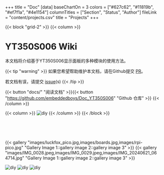 +++
title = "Doc"
[data]
baseChartOn = 3
colors = ["#627c62", "#11819b", "#ef7f1a", "#4e1154"]
columnTitles = ["Section", "Status", "Author"]
fileLink = "content/projects.csv"
title = "Projects"
+++

{{< block "grid-2" >}}
{{< column >}}

# **YT350S006** Wiki

本文档将介绍基于YT350S006显示面板的多种模块的使用方法。

{{< tip "warning" >}}
如果您希望帮助维护本文档，请在Github提交 [PR](https://github.com/onweru/compose/pulls)。

若文档有误，请提交 [issue](https://github.com/onweru/compose/issues/new/choose "Open a Github Issue")(s) {{< /tip >}}

<!--
{{< tip >}}
You can generate diagrams, flowcharts, and piecharts from text in a similar manner as markdown using [mermaid](./docs/compose/mermaid/).

Or, [generate graphs, charts](docs/compose/graphs-charts-tables/#show-a-pie-doughnut--bar-chart-at-once) and tables from a csv, ~~or a json~~ file.
{{< /tip >}} -->

{{< button "docs/" "阅读文档" >}}{{< button "https://github.com/embeddedboys/Doc_YT350S006" "Github 仓库" >}}
{{< /column >}}

{{< column >}}
![diy](images/pico_dm_yt350s006_zoomed.jpg)
{{< /column >}}
{{< /block >}}

</br></br></br>
<!-- <h2 align="center"> 画廊 </h2> -->

{{< gallery "images/luckfox_pico.jpg,images/boards.jpg,images/rpi-pico.jpg" "Gallery Image 1::gallery image 2::gallery image 3" >}}
{{< gallery "images/IMG_0028.jpeg,images/IMG_0029.jpeg,images/IMG_20240621_064714.jpg" "Gallery Image 1::gallery image 2::gallery image 3" >}}

![diy](images/IMG_0032.jpeg)
![diy](images/IMG_0033.jpeg)
![diy](images/IMG_20240621_064648.jpg)